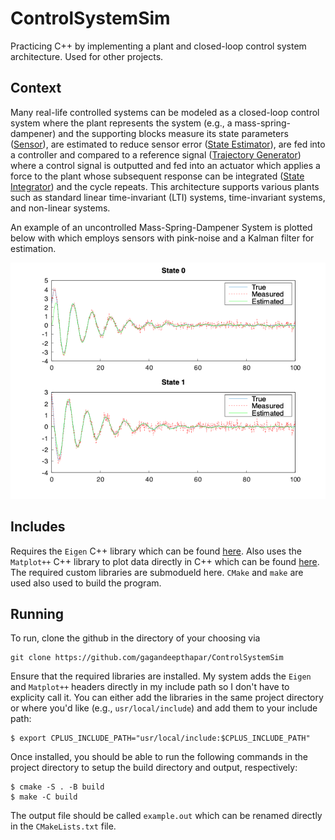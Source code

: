 # ControlSystemSim
Practicing C++ by implementing a plant and closed-loop control system architecture. Used for other projects.

## Context 
Many real-life controlled systems can be modeled as a closed-loop control system where the plant represents the system (e.g., a mass-spring-dampener) and the supporting blocks measure its state parameters ([Sensor](https://github.com/gagandeepthapar/Sensor)), are estimated to reduce sensor error ([State Estimator](https://github.com/gagandeepthapar/StateEstimator)), are fed into a controller and compared to a reference signal ([Trajectory Generator](https://github.com/gagandeepthapar/TrajectoryGenerator)) where a control signal is outputted and fed into an actuator which applies a force to the plant whose subsequent response can be integrated ([State Integrator](https://github.com/gagandeepthapar/ODESolver)) and the cycle repeats. This architecture supports various plants such as standard linear time-invariant (LTI) systems, time-invariant systems, and non-linear systems.

An example of an uncontrolled Mass-Spring-Dampener System is plotted below with which employs sensors with pink-noise and a Kalman filter for estimation.

![MSD](MSD.png)

## Includes
Requires the `Eigen` C++ library which can be found [here](https://eigen.tuxfamily.org/index.php?title=Main_Page).
Also uses the `Matplot++` C++ library to plot data directly in C++ which can be found [here](https://github.com/alandefreitas/matplotplusplus/tree/master#line-plots). The required custom libraries are submodueld here. 
`CMake` and `make` are used also used to build the program.

## Running 
To run, clone the github in the directory of your choosing via 
```
git clone https://github.com/gagandeepthapar/ControlSystemSim
```


Ensure that the required libraries are installed. My system adds the `Eigen` and `Matplot++` headers directly in my include path so I don't have to explicity call it. You can either add the libraries in the same project directory or where you'd like (e.g., `usr/local/include`) and add them to your include path:
```
$ export CPLUS_INCLUDE_PATH="usr/local/include:$CPLUS_INCLUDE_PATH"
```


Once installed, you should be able to run the following commands in the project directory to setup the build directory and output, respectively:
```
$ cmake -S . -B build
$ make -C build
```


The output file should be called `example.out` which can be renamed directly in the `CMakeLists.txt` file.
